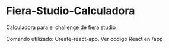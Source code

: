 # Fiera-Studio-Calculadora
 Calculadora para el challenge de fiera studio

 Comando utilizado: Create-react-app.
 Ver codigo React en /app
